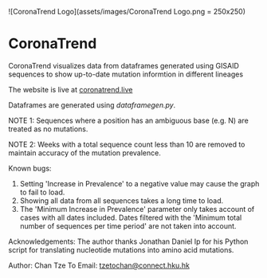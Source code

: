 ![CoronaTrend Logo](assets/images/CoronaTrend&#x20;Logo.png = 250x250)
# CoronaTrend

CoronaTrend visualizes data from dataframes generated using GISAID sequences to show up-to-date mutation informtion in different lineages

The website is live at [coronatrend.live](coronatrend.live)

Dataframes are generated using _dataframegen.py_.


NOTE 1: 
Sequences where a position has an ambiguous base (e.g. N) are treated as no mutations.

NOTE 2:
Weeks with a total sequence count less than 10 are removed to maintain accuracy of the mutation prevalence.

Known bugs:
1. Setting 'Increase in Prevalence' to a negative value may cause the graph to fail to load.
2. Showing all data from all sequences takes a long time to load.
3. The 'Minimum Increase in Prevalence' parameter only takes account of cases with all dates included.
   Dates filtered with the 'Minimum total number of sequences per time period' are not taken into account.
   
Acknowledgements:
The author thanks Jonathan Daniel Ip for his Python script for translating nucleotide mutations into amino acid mutations.
   
Author: Chan Tze To
Email: tzetochan@connect.hku.hk


